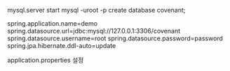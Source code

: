 mysql.server start
mysql -uroot -p
create database covenant;


spring.application.name=demo
spring.datasource.url=jdbc:mysql://127.0.0.1:3306/covenant
spring.datasource.username=root
spring.datasource.password=password
spring.jpa.hibernate.ddl-auto=update

application.properties 설정 
